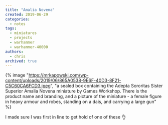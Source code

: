```yaml
---
title: "Amalia Novena"
created: 2019-06-29
categories:
  - notes
tags:
  - miniatures
  - projects
  - warhammer
  - warhammer-40000
authors:
  - chris
archived: true
---
```


{% image "https://mrkapowski.com/wp-content/uploads/2019/06/865A0538-9E6F-40D3-8F21-C5C60CA6FCD3.jpeg", "a sealed box containing the Adepta Sororitas Sister Superior Amalia Novena miniature by Games Workshop. There is the product name and branding, and a picture of the miniature - a female figure in heavy armour and robes, standing on a dais, and carrying a large gun" %}

I made sure I was first in line to get hold of one of these 👌
